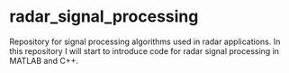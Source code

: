 # radar_signal_processing
Repository for signal processing algorithms used in radar applications.
In this repository I will start to introduce code for radar signal processing in MATLAB and C++.
